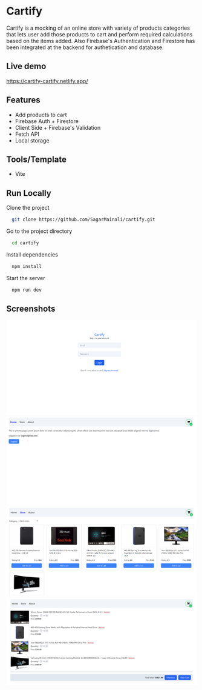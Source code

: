 
# Cartify 

Cartify is a mocking of an online store with variety of products categories that lets user add those products to cart and perform required calculations based on the items added. Also Firebase's Authentication and Firestore has been integrated at the backend for authetication and database.

## Live demo  

https://cartify-cartify.netlify.app/


## Features

- Add products to cart
- Firebase Auth + Firestore
- Client Side + Firebase's Validation
- Fetch API
- Local storage

## Tools/Template

- Vite

## Run Locally

Clone the project

```bash
  git clone https://github.com/SagarMainali/cartify.git
```

Go to the project directory

```bash
  cd cartify
```

Install dependencies

```bash
  npm install
```

Start the server

```bash
  npm run dev
```


## Screenshots

![Login-Signup](https://github.com/SagarMainali/cartify/blob/master/public/ss_for_readme/login-signup.png?raw=true)
![Homepage](https://github.com/SagarMainali/cartify/blob/master/public/ss_for_readme/homepage.png?raw=true)
![Store](https://github.com/SagarMainali/cartify/blob/master/public/ss_for_readme/store.png?raw=true)
![Cart](https://github.com/SagarMainali/cartify/blob/master/public/ss_for_readme/cart.png?raw=true)

